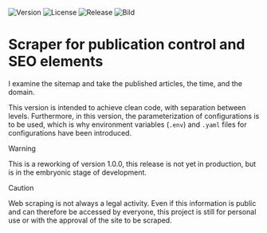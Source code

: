 ![Version](https://img.shields.io/badge/version-2.0.0-blue)
![License](https://img.shields.io/badge/license-Proprietary-orange)
![Release](https://img.shields.io/badge/Release-Pre_alpha_v0.2-brown)
![Bild](https://img.shields.io/badge/Production_Build-v1.0.0-darkgreen)

# Scraper for publication control and SEO elements

I examine the sitemap and take the published articles, the time, and the domain.

This version is intended to achieve clean code, with separation between levels.
Furthermore, in this version, the parameterization of configurations is to be used, which is why environment variables
(`.env`) and `.yaml` files for configurations have been introduced.

> [!WARNING]  
> This is a reworking of version 1.0.0, this release is not yet in production, but is in the embryonic stage 
> of development.

> [!CAUTION]
> Web scraping is not always a legal activity. 
> Even if this information is public and can therefore be accessed by everyone, 
> this project is still for personal use or with the approval of the site to be scraped.